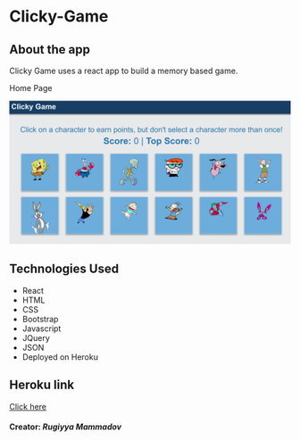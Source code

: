 # Clicky-Game

## About the app

Clicky Game uses a react app to build a memory based game.

Home Page

![alt text](image/img.png)


## Technologies Used

* React
* HTML
* CSS
* Bootstrap
* Javascript
* JQuery
* JSON
* Deployed on Heroku 

## Heroku link 

[Click here](https://gentle-harbor-84275.herokuapp.com/)


 #### Creator: *Rugiyya Mammadov*
